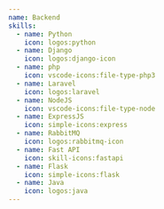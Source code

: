 ```yaml
---
name: Backend
skills:
  - name: Python
    icon: logos:python
  - name: Django
    icon: logos:django-icon
  - name: php
    icon: vscode-icons:file-type-php3
  - name: Laravel
    icon: logos:laravel
  - name: NodeJS
    icon: vscode-icons:file-type-node
  - name: ExpressJS
    icon: simple-icons:express
  - name: RabbitMQ
    icon: logos:rabbitmq-icon
  - name: Fast API
    icon: skill-icons:fastapi
  - name: Flask
    icon: simple-icons:flask
  - name: Java
    icon: logos:java
---
```

